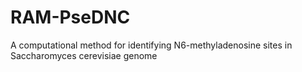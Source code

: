 # RAM-PseDNC
A computational method for identifying N6-methyladenosine sites in  Saccharomyces cerevisiae genome

